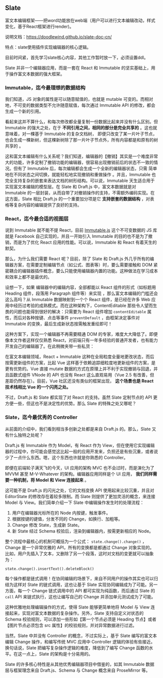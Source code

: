 ## Slate

富文本编辑框架——把word功能放在web端（用户可以进行文本编辑改动，样式变化，基于React框架进行render)。

说明文档：https://doodlewind.github.io/slate-doc-cn/

特点：slate使用插件实现编辑器的核心逻辑。

目前时间紧，首先学习slate核心内容，其他工作暂时放一下，必须设置ddl。



Slate 并非一个编辑器应用，而是一套在 React 和 Immutable 的坚实基础上，用于操作富文本数据的强大框架。

### Immutable，迄今最理想的数据结构

我们知道，JS 对象的属性是可以随意赋值的，也就是 mutable 可变的。而相对地，不可变的数据类型不允许随意赋值，每次通过 Immutable API 的修改，都会生成一个新的引用。

看起来这并不算什么，和每次修改都全量复制一份数据比起来并没有什么区别。但 Immutable 的强大之处，在于 **不同引用之间，相同的部分是完全共享的** 。这也就意味着，对一棵基于 Immutable 的复杂文档树， 即便只改变了某一片叶子节点，也会生成一棵新树，但这棵新树除了那一片叶子节点外，所有内容都是和原有的树共享的 。

这和富文本编辑有什么关系呢？我们知道，编辑器的【撤销】其实是一个难度非常大的功能，许多定制了撤销功能的编辑器，很容易出现撤销前后的状态不一致的情况。但有了 Immutable 后，每次编辑都会生成一个全新的编辑器状态，只需 简单地在不同状态之间切换，就能轻松地实现撤销和重做操作 。并且，Immutable 也完全支持复杂的嵌套来表达文档的树形结构。可以说，Immutable 天生适合用于实现富文本编辑的模型层。在 Slate 和 Draft.js 中，富文本数据就是对 Immutable 的一层封装，从而自带了对撤销操作的支持，不需额外编码实现。在这方面，Slate 相比 Draft.js 的一个重要加分项是它 **支持嵌套的数据结构** ，对表格等复杂内容的编辑提供了良好的支持。

### React，迄今最合适的视图层

说到 Immutable 就不能不提 React，目前 [Immutable.js](https://www.colabug.com/goto/aHR0cHM6Ly9mYWNlYm9vay5naXRodWIuaW8vaW1tdXRhYmxlLWpzLw==) 这个不可变数据的 JS 库就是 Facebook 自己实现的，并且一开始引入 Immutable 的目的也不是为了撤销，而是为了优化 React 应用的性能。可以说，Immutable 和 React 有着天生的默契。

那么，为什么我们需要 React 呢？目前，除了 Slate 和 Draft.js 外几乎所有的编辑器方案，在需要定制编辑节点（如公式、图表等）时，要么需要接触和 DOM 紧密耦合的编辑器插件概念，要么只能使用编辑器内置的功能。这种做法在学习成本和效率上都不是最优的。

设想一下，如果 编辑器中的编辑内容，全部都能以 React 组件的形式（如标题用 Heading 组件，段落用 Paragraph 组件等）来实现 ，那么富文本编辑的门槛还会这么高吗？从 Immutable 数据映射到一个个 React 组件，是已经在许多 Web 应用中经历过考验的成熟模式。而在这种架构下，ContentEditable 那些令人望而生畏的问题也能得到很好的解决：只需要为 React 组件增加 `contentEditable` 属性，而后对各种按键、点击等事件 `preventDefault` ，由框架决定事件对 Immutable 的变换，最后生成新状态按需触发重绘即可！

这种方案下，实现一个编辑器不再需要精通 DOM 的专家，难度大大降低了。即便像本文作者这样仅仅熟悉 React，对前端只有一年多经验的普通开发者，也有能力开发自己的编辑器了。在此稍微夹带一些私货：

在富文本编辑领域，React + Immutable 这种在全局粒度全量地更改状态，而后按需更新组件的方案，比起 Vue 这样基于依赖追踪细粒度地更新组件的方案，是更有优势的。Vue 直接 mutate 数据的方式在原理上并不利于实现撤销与回退，并且函数式组件 VNode 的 API 也没有 React 这么直观易用（Vue 2.5 有改善，但差距仍然存在）。目前，Vue 社区还没有类似的框架出现， **这个场景也是 React 技术栈相比 Vue 的一个闪亮之处。**

不过，Draft.js 和 Slate 都实现了对 React 的支持。虽然 Slate 定制节点的 API 更方便一些，但这也不是决定性的优势。那么 Slate 的特殊之处又哪呢？

### Slate，迄今最优秀的 Controller

从前面的介绍中，我们看到相当多创新之处都是来自 Draft.js 的。那么，Slate 又有什么独特之处呢？

Draft.js 有 Immutable 作为 Model，有 React 作为 View，但在使用它实现编辑器的过程中，你可能会感觉这比起一般的应用开发来，负担还是有些沉重，或者说少了一点什么东西。嗯，这个东西也许就是你熟悉的 Controller。

即便在前端轮子满天飞的今天，UI 应用的架构 MVC 也不会过时，而是演化为了 MVVM 甚至 M-V-Whatever 的架构。编辑器应用同样是个 UI 应用， **我们同样需要一种机制，将 Model 和 View 连接起来** 。

这可能不是 Draft.js 的闪光之处，它的文档变换 API 使用起来比较沉重，并且对 EditorState 的修改存在着较多限制。而 Slate 则提供了更加灵活的概念，来连接 Model 与 View。我们简单介绍一下 Slate 中编辑操作发生时的处理流程：

1. 用户在编辑器光标所在的 Node 内按键，触发事件。
2. 根据按键的键值，分发不同的 Change，如换行、加粗等。
3. Change 修改 State，生成新 State。
4. 新 State 经过 Schema 校验后，渲染到编辑器内，按需更新相应的 Node。

整个流程中最核心的机制可概括为一个公式： `state.change().change()` ，Change 是一个非常优雅的 API，所有的变换都是都通过 Change 对象实现的。比如，用户先插入了文本，又删除了另一个段落，这时对文档的变更就可以抽象为：

```
state.change().insertText().deleteBlock()
```

每个操作都是链式调用！在协同编辑的场景下，来自不同用户的操作其实也可以归结为这样对 State 的链式调用，这也让基于 Slate 实现协同编辑成为了可能。另一方面，每一个 Change 链式调用中的 API 都可实现为纯函数，而后通过 Slate 的 `call` API 来链式执行，这也让编写自己的 Change 并添加单元测试成为了可能。

这种优雅地处理编辑操作的方式，使得 Slate 能够更简单地将 Model 与 View 连接起来，实现对富文本数据的复杂操作。另外，Slate 支持自定义对状态的 Schema 校验规则，可以添加一些形如【第一个节点必须是 Heading 节点】或者【图片节点必须包含 src 属性】的校验规则，并对异常数据进行过滤。

当然，Slate 中并没有 Controller 的概念，不过实际上，基于 Slate 编写的富文本编辑 Change 操作，和编写传统 MVC 应用中 Controller 逻辑的体验有些接近。换句话说，Slate 把编写复杂操作逻辑的难度，降低到了编写 Change 函数的水平。在这一点上，Slate 的架构是十分易用的。



Slate 的许多核心特性是从其他优秀编辑器项目中借鉴的，如其 Immutable 数据层与框架理念来自 Draft.js、Schema 与 Change 概念来自 ProseMirror 等。